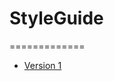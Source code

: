 # StyleGuide
=============

- [Version 1](https://LauraMitchell13.github.io/StyleGuide/version1.html)
